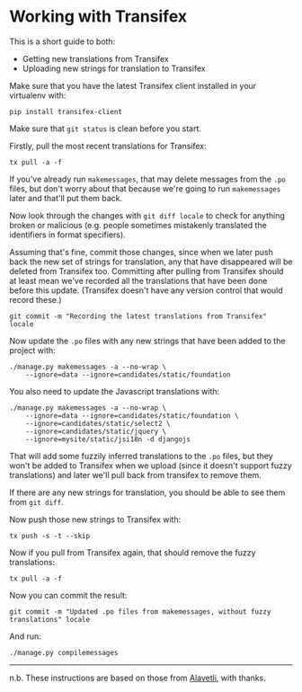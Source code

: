 # Working with Transifex

This is a short guide to both:

* Getting new translations from Transifex
* Uploading new strings for translation to Transifex

Make sure that you have the latest Transifex client installed in
your virtualenv with:

```
pip install transifex-client
```

Make sure that `git status` is clean before you start.

Firstly, pull the most recent translations for Transifex:

```
tx pull -a -f
```

If you've already run `makemessages`, that may delete messages
from the `.po` files, but don't worry about that because we're going to
run `makemessages` later and that'll put them back.

Now look through the changes with `git diff locale` to check for
anything broken or malicious (e.g. people sometimes mistakenly
translated the identifiers in format specifiers).

Assuming that's fine, commit those changes, since when we later
push back the new set of strings for translation, any that have
disappeared will be deleted from Transifex too.  Committing
after pulling from Transifex should at least mean we've recorded
all the translations that have been done before this
update. (Transifex doesn't have any version control that would
record these.)

```
git commit -m "Recording the latest translations from Transifex" locale
```

Now update the `.po` files with any new strings that have been
added to the project with:

```
./manage.py makemessages -a --no-wrap \
    --ignore=data --ignore=candidates/static/foundation
```

You also need to update the Javascript translations with:

```
./manage.py makemessages -a --no-wrap \
    --ignore=data --ignore=candidates/static/foundation \
    --ignore=candidates/static/select2 \
    --ignore=candidates/static/jquery \
    --ignore=mysite/static/jsi18n -d djangojs
```

That will add some fuzzily inferred translations to the `.po`
files, but they won't be added to Transifex when we upload
(since it doesn't support fuzzy translations) and later we'll
pull back from transifex to remove them.

If there are any new strings for translation, you should be able
to see them from `git diff`.

Now push those new strings to Transifex with:

```
tx push -s -t --skip
```

Now if you pull from Transifex again, that should remove the fuzzy translations:

```
tx pull -a -f
```

Now you can commit the result:

```
git commit -m "Updated .po files from makemessages, without fuzzy translations" locale
```

And run:

```
./manage.py compilemessages
```

---

n.b. These instructions are based on those from
[Alavetli](https://github.com/mysociety/alaveteli/wiki/Release-Manager's-checklist),
with thanks.
